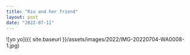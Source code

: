 ```yaml
---
title: "Riu and her friend"
layout: post
date: "2022-07-11"
---
```


![yo yo]({{ site.baseurl }}/assets/images/2022/IMG-20220704-WA0008-1.jpg)
